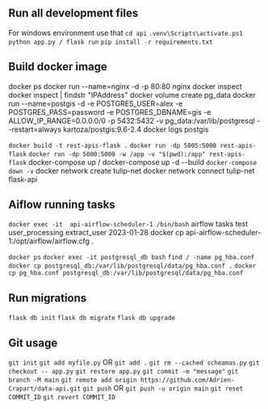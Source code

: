 ## Run all development files

For windows environment use that
`cd api`
`.venv\Scripts\activate.ps1`
`python app.py / flask run`
`pip install -r requirements.txt`

## Build docker image

docker ps
docker run --name=nginx -d -p 80:80 nginx
docker inspect <container ID>
docker inspect <container id> | findstr "IPAddress"
docker volume create pg_data
docker run --name=postgis -d -e POSTGRES_USER=alex -e POSTGRES_PASS=password -e POSTGRES_DBNAME=gis -e ALLOW_IP_RANGE=0.0.0.0/0 -p 5432:5432 -v pg_data:/var/lib/postgresql --restart=always kartoza/postgis:9.6-2.4
docker logs postgis

`docker build -t rest-apis-flask .`
`docker run -dp 5005:5000 rest-apis-flask`
`docker run -dp 5000:5000 -w /app -v "$(pwd):/app" rest-apis-flask`
docker-compose up / docker-compose up -d --build
`docker-compose down -v`
docker network create tulip-net
docker network connect tulip-net flask-api

## Aiflow running tasks

`docker exec -it  api-airflow-scheduler-1 /bin/bash`
airflow tasks test user_processing extract_user 2023-01-28
docker cp api-airflow-scheduler-1:/opt/airflow/airflow.cfg .

`docker ps`
`docker exec -it postgresql_db bash`
`find / -name pg_hba.conf`
`docker cp postgresql_db:/var/lib/postgresql/data/pg_hba.conf .`
`docker cp pg_hba.conf postgresql_db:/var/lib/postgresql/data/pg_hba.conf`

## Run migrations

`flask db init`
`flask db migrate`
`flask db upgrade`

## Git usage

`git init`
`git add myfile.py` OR `git add .`
`git rm --cached scheamas.py`
`git checkout -- app.py`
`git restore app.py`
`git commit -m "message"`
`git branch -M main`
`git remote add origin https://github.com/Adrien-Crapart/data-api.git`
`git push` OR `git push -u origin main`
`git reset COMMIT_ID`
`git revert COMMIT_ID`
